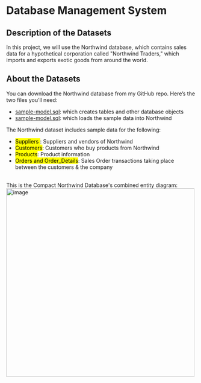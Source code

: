 # Database Management System
## Description of the Datasets
In this project, we will use the Northwind database, which contains sales data for a hypothetical corporation called "Northwind Traders," which imports and exports exotic goods from around the world.

## About the Datasets 
You can download the Northwind database from my GitHub repo. Here’s the two files you’ll need:
  <ul>
      <li> <a href="https://github.com/Khanhlinh1211/Database_Management_System/blob/main/sample-model.sql">sample-model.sql</a>: which creates tables and other database objects </li>
      <li>  <a href="https://github.com/Khanhlinh1211/Database_Management_System/blob/main/sample-data.sql">sample-model.sql</a>: which loads the sample data into Northwind </li>
  </ul>
  
  The Northwind dataset includes sample data for the following:
  <ul>
    <li><mark> Suppliers </mark>: Suppliers and vendors of Northwind</li>
    <li><mark> Customers</mark>: Customers who buy products from Northwind</li>
    <li><mark>Products</mark>: Product information</li>
    <li><mark>Orders and Order_Details</mark>: Sales Order transactions taking place between the customers & the company</li>
  </ul>
  
<br>
This is the Compact Northwind Database's combined entity diagram:
<img width="500" alt="image" src="https://user-images.githubusercontent.com/106904941/182343178-8f4a5d8a-a3c2-457d-bdd5-cc05b0fdba86.png">
